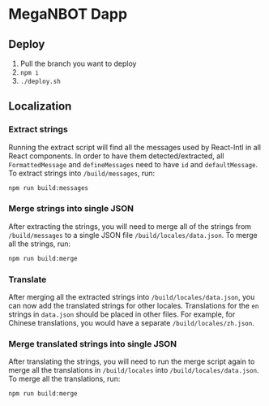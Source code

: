# MegaNBOT Dapp

## Deploy

1. Pull the branch you want to deploy
2. `npm i`
3. `./deploy.sh`

## Localization

### Extract strings
Running the extract script will find all the messages used by React-Intl in all React components. In order to have them detected/extracted, all `FormattedMessage` and `defineMessages` need to have `id` and `defaultMessage`. To extract strings into `/build/messages`, run:

```bash
npm run build:messages
```

### Merge strings into single JSON
After extracting the strings, you will need to merge all of the strings from `/build/messages` to a single JSON file `/build/locales/data.json`. To merge all the strings, run:

```bash
npm run build:merge
```

### Translate
After merging all the extracted strings into `/build/locales/data.json`, you can now add the translated strings for other locales. Translations for the `en` strings in `data.json` should be placed in other files. For example, for Chinese translations, you would have a separate `/build/locales/zh.json`. 

### Merge translated strings into single JSON
After translating the strings, you will need to run the merge script again to merge all the translations in `/build/locales` into `/build/locales/data.json`. To merge all the translations, run: 

```bash
npm run build:merge
```
